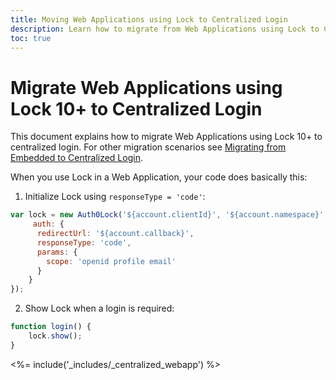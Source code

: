 ```yaml
---
title: Moving Web Applications using Lock to Centralized Login 
description: Learn how to migrate from Web Applications using Lock to Centralized Login
toc: true
---
```

# Migrate Web Applications using Lock 10+ to Centralized Login

This document explains how to migrate Web Applications using Lock 10+ to centralized login. For other migration scenarios see [Migrating from Embedded to Centralized Login](/guides/login/migration-embedded-centralized).

When you use Lock in a Web Application, your code does basically this:

1. Initialize Lock using `responseType = 'code'`:

```js
var lock = new Auth0Lock('${account.clientId}', '${account.namespace}', {
     auth: {
      redirectUrl: '${account.callback}',
      responseType: 'code',
      params: {
        scope: 'openid profile email'
      }
    }
}); 
```
2. Show Lock when a login is required:

```js
function login() {
    lock.show();
}
```

<%= include('_includes/_centralized_webapp') %>
